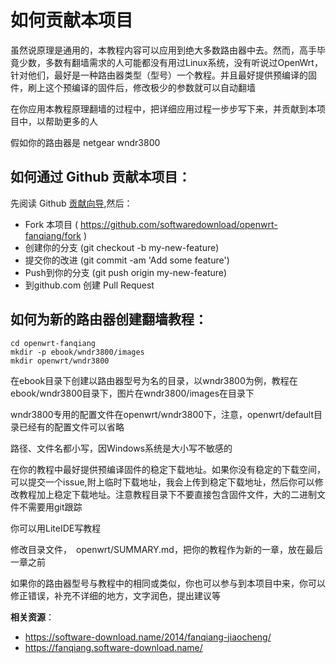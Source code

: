 如何贡献本项目
===========

虽然说原理是通用的，本教程内容可以应用到绝大多数路由器中去。然而，高手毕竟少数，多数有翻墙需求的人可能都没有用过Linux系统，没有听说过OpenWrt，针对他们，最好是一种路由器类型（型号）一个教程。并且最好提供预编译的固件，刷上这个预编译的固件后，修改极少的参数就可以自动翻墙

在你应用本教程原理翻墙的过程中，把详细应用过程一步步写下来，并贡献到本项目中，以帮助更多的人

假如你的路由器是  netgear wndr3800

如何通过 Github 贡献本项目：
--------

先阅读 Github [贡献向导](https://github.com/manastech/crystal/blob/master/Contributing.md),然后：

- Fork 本项目 ( https://github.com/softwaredownload/openwrt-fanqiang/fork )
- 创建你的分支 (git checkout -b my-new-feature)
- 提交你的改进 (git commit -am 'Add some feature')
- Push到你的分支 (git push origin my-new-feature)
- 到github.com 创建 Pull Request

如何为新的路由器创建翻墙教程：
--------

    cd openwrt-fanqiang
    mkdir -p ebook/wndr3800/images
    mkdir openwrt/wndr3800

在ebook目录下创建以路由器型号为名的目录，以wndr3800为例，教程在ebook/wndr3800目录下，图片在wndr3800/images在目录下

wndr3800专用的配置文件在openwrt/wndr3800下，注意，openwrt/default目录已经有的配置文件可以省略

路径、文件名都小写，因Windows系统是大小写不敏感的

在你的教程中最好提供预编译固件的稳定下载地址。如果你没有稳定的下载空间，可以提交一个issue,附上临时下载地址，我会上传到稳定下载地址，然后你可以修改教程加上稳定下载地址。注意教程目录下不要直接包含固件文件，大的二进制文件不需要用git跟踪

你可以用LiteIDE写教程

修改目录文件，　openwrt/SUMMARY.md，把你的教程作为新的一章，放在最后一章之前

如果你的路由器型号与教程中的相同或类似，你也可以参与到本项目中来，你可以修正错误，补充不详细的地方，文字润色，提出建议等

**相关资源**：

- https://software-download.name/2014/fanqiang-jiaocheng/
- https://fanqiang.software-download.name/